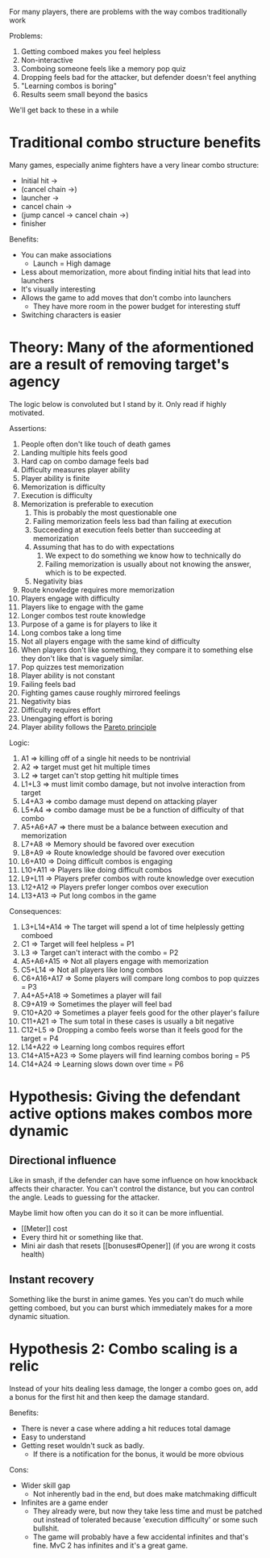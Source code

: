 For many players, there are problems with the way combos traditionally work

Problems:
1. Getting comboed makes you feel helpless
2. Non-interactive
3. Comboing someone feels like a memory pop quiz
4. Dropping feels bad for the attacker, but defender doesn't feel anything
5. "Learning combos is boring"
6. Results seem small beyond the basics

We'll get back to these in a while

# Traditional combo structure benefits
Many games, especially anime fighters have a very linear combo structure:
- Initial hit -> 
- (cancel chain ->) 
- launcher -> 
- cancel chain -> 
- (jump cancel -> cancel chain ->) 
- finisher

Benefits:
- You can make associations
	- Launch = High damage
- Less about memorization, more about finding initial hits that lead into launchers 
- It's visually interesting
- Allows the game to add moves that don't combo into launchers
	- They have more room in the power budget for interesting stuff
- Switching characters is easier

# Theory: Many of the aformentioned are a result of removing target's agency
The logic below is convoluted but I stand by it. Only read if highly motivated.

Assertions:
1. People often don't like touch of death games
2. Landing multiple hits feels good
3. Hard cap on combo damage feels bad
4. Difficulty measures player ability
5. Player ability is finite
6. Memorization is difficulty
7. Execution is difficulty
8. Memorization is preferable to execution
	1. This is probably the most questionable one
	2. Failing memorization feels less bad than failing at execution
	3. Succeeding at execution feels better than succeeding at memorization
	4. Assuming that has to do with expectations
		1. We expect to do something we know how to technically do
		2. Failing memorization is usually about not knowing the answer, which is to be expected.
	5. Negativity bias
9. Route knowledge requires more memorization
10. Players engage with difficulty
11. Players like to engage with the game
12. Longer combos test route knowledge
13. Purpose of a game is for players to like it
14. Long combos take a long time
15. Not all players engage with the same kind of difficulty
16. When players don't like something, they compare it to something else they don't like that is vaguely similar.
17. Pop quizzes test memorization
18. Player ability is not constant
19. Failing feels bad
20. Fighting games cause roughly mirrored feelings
21. Negativity bias
22. Difficulty requires effort
23. Unengaging effort is boring
24. Player ability follows the [Pareto principle](https://en.wikipedia.org/wiki/Pareto_principle)

Logic:
1. A1 => killing off of a single hit needs to be nontrivial
2. A2 => target must get hit multiple times
3. L2 => target can't stop getting hit multiple times
4. L1+L3 =>  must limit combo damage, but not involve interaction from target
5. L4+A3 => combo damage must depend on attacking player
6. L5+A4 => combo damage must be be a function of difficulty of that combo
7. A5+A6+A7 => there must be a balance between execution and memorization
8. L7+A8 => Memory should be favored over execution
9. L8+A9 => Route knowledge should be favored over execution
10. L6+A10 => Doing difficult combos is engaging
11. L10+A11 => Players like doing difficult combos
12. L9+L11 => Players prefer combos with route knowledge over execution
13. L12+A12 => Players prefer longer combos over execution
14. L13+A13 => Put long combos in the game

Consequences:
1. L3+L14+A14 => The target will spend a lot of time helplessly getting comboed
3. C1 => Target will feel helpless = P1
4. L3 => Target can't interact with the combo = P2
6. A5+A6+A15 => Not all players engage with memorization
7. C5+L14 => Not all players like long combos
8. C6+A16+A17 => Some players will compare long combos to pop quizzes = P3
9. A4+A5+A18 => Sometimes a player will fail
10. C9+A19 => Sometimes the player will feel bad
11. C10+A20 => Sometimes a player feels good for the other player's failure
12. C11+A21 => The sum total in these cases is usually a bit negative 
13. C12+L5 => Dropping a combo feels worse than it feels good for the target = P4
14. L14+A22 => Learning long combos requires effort
15. C14+A15+A23 => Some players will find learning combos boring = P5
16. C14+A24 => Learning slows down over time = P6

# Hypothesis: Giving the defendant active options makes combos more dynamic
## Directional influence
Like in smash, if the defender can have some influence on how knockback affects their character. You can't control the distance, but you can control the angle. Leads to guessing for the attacker.

Maybe limit how often you can do it so it can be more influential.
- [[Meter]] cost
- Every third hit or something like that.
- Mini air dash that resets [[bonuses#Opener]] (if you are wrong it costs health)

## Instant recovery
Something like the burst in anime games. Yes you can't do much while getting comboed, but you can burst which immediately makes for a more dynamic situation.

# Hypothesis 2: Combo scaling is a relic
Instead of your hits dealing less damage, the longer a combo goes on, add a bonus for the first hit and then keep the damage standard. 

Benefits:
- There is never a case where adding a hit reduces total damage
- Easy to understand
- Getting reset wouldn't suck as badly.
	- If there is a notification for the bonus, it would be more obvious

Cons:
- Wider skill gap
	- Not inherently bad in the end, but does make matchmaking difficult
- Infinites are a game ender
	- They already were, but now they take less time and must be patched out instead of tolerated because 'execution difficulty' or some such bullshit.
	- The game will probably have a few accidental infinites and that's fine. MvC 2 has infinites and it's a great game.

